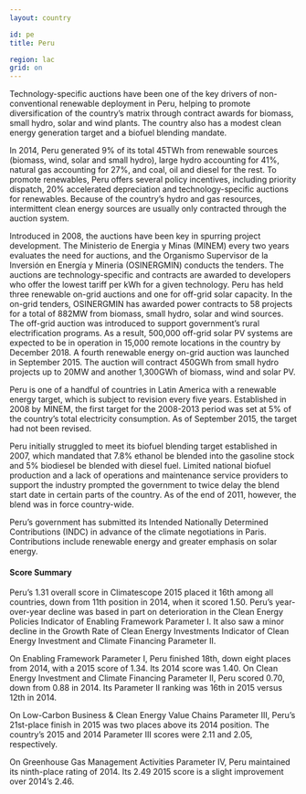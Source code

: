 ```yaml
---
layout: country

id: pe
title: Peru

region: lac
grid: on
---
```

Technology-specific auctions have been one of the key drivers of non-conventional renewable deployment in Peru, helping to promote diversification of the country’s matrix through contract awards for biomass, small hydro, solar and wind plants. The country also has a modest clean energy generation target and a biofuel blending mandate.

In 2014, Peru generated 9% of its total 45TWh from renewable sources (biomass, wind, solar and small hydro), large hydro accounting for 41%, natural gas accounting for 27%, and coal, oil and diesel for the rest. To promote renewables, Peru offers several policy incentives, including priority dispatch, 20% accelerated depreciation and technology-specific auctions for renewables. Because of the country’s hydro and gas resources, intermittent clean energy sources are usually only contracted through the auction system. 

Introduced in 2008, the auctions have been key in spurring project development. The Ministerio de Energia y Minas (MINEM) every two years evaluates the need for auctions, and the Organismo Supervisor de la Inversión en Energía y Mineria (OSINERGMIN) conducts the tenders. The auctions are technology-specific and contracts are awarded to developers who offer the lowest tariff per kWh for a given technology. 
Peru has held three renewable on-grid auctions and one for off-grid solar capacity. In the on-grid tenders, OSINERGMIN has awarded power contracts to 58 projects for a total of 882MW from biomass, small hydro, solar and wind sources. The off-grid auction was introduced to support government’s rural electrification programs. As a result, 500,000 off-grid solar PV systems are expected to be in operation in 15,000 remote locations in the country by December 2018.  A fourth renewable energy on-grid auction was launched in September 2015. The auction will contract 450GWh from small hydro projects up to 20MW and another 1,300GWh of biomass, wind and solar PV. 

Peru is one of a handful of countries in Latin America with a renewable energy target, which is subject to revision every five years. Established in 2008 by MINEM, the first target for the 2008-2013 period was set at 5% of the country’s total electricity consumption. As of September 2015, the target had not been revised.

Peru initially struggled to meet its biofuel blending target established in 2007, which mandated that 7.8% ethanol be blended into the gasoline stock and 5% biodiesel be blended with diesel fuel. Limited national biofuel production and a lack of operations and maintenance service providers to support the industry prompted the government to twice delay the blend start date in certain parts of the country. As of the end of 2011, however, the blend was in force country-wide.

Peru’s government has submitted its Intended Nationally Determined Contributions (INDC) in advance of the climate negotiations in Paris. Contributions include renewable energy and greater emphasis on solar energy. 

#### Score Summary

Peru’s 1.31 overall score in Climatescope 2015 placed it 16th among all countries, down from 11th position in 2014, when it scored 1.50. 
Peru’s year-over-year decline was based in part on deterioration in the Clean Energy Policies Indicator of Enabling Framework Parameter I. It also saw a minor decline in the Growth Rate of Clean Energy Investments Indicator of Clean Energy Investment and Climate Financing Parameter II.

On Enabling Framework Parameter I, Peru finished 18th, down eight places from 2014, with a 2015 score of 1.34. Its 2014 score was 1.40.
On Clean Energy Investment and Climate Financing Parameter II, Peru scored 0.70, down from 0.88 in 2014. Its Parameter II ranking was 16th in 2015 versus 12th in 2014.

On Low-Carbon Business & Clean Energy Value Chains Parameter III, Peru’s 21st-place finish in 2015 was two places above its 2014 position. The country’s 2015 and 2014 Parameter III scores were 2.11 and 2.05, respectively.

On Greenhouse Gas Management Activities Parameter IV, Peru maintained its ninth-place rating of 2014. Its 2.49 2015 score is a slight improvement over 2014’s 2.46.

